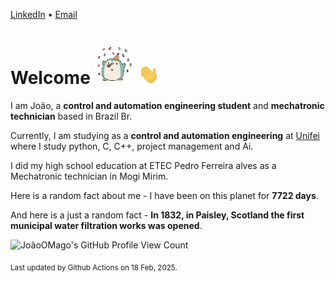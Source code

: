 [LinkedIn](https://www.linkedin.com/in/joão-pedro-gozzoli-b95641301/) &bull;
[Email](joaopedrogozzoli@gmail.com)

# Welcome <img src="happy.gif" height="64px" /> <img src="wave.gif" height="32px" />

I am João, a  **control and automation engineering student** and **mechatronic technician** based in Brazil Br.

Currently, I am studying as a **control and automation engineering** at [Unifei](https://unifei.edu.br) where I study python, C, C++, project management and Ai.

I did my high school education at ETEC Pedro Ferreira alves as a Mechatronic technician in Mogi Mirim.

Here is a random fact about me - I have been on this planet for **7722 days**.

And here is a just a random fact -  **In 1832, in Paisley, Scotland the first municipal water filtration works was opened**.

![JoãoOMago's GitHub Profile View Count](https://komarev.com/ghpvc/?username=JoaoOMago)

<sub>Last updated by Github Actions on 18 Feb, 2025.</sub>
